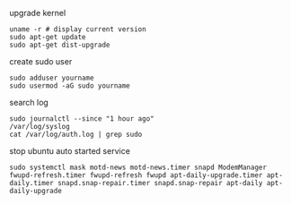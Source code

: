 upgrade kernel
```shell
uname -r # display current version
sudo apt-get update
sudo apt-get dist-upgrade
```

create sudo user
```shell
sudo adduser yourname
sudo usermod -aG sudo yourname
```

search log
```shell
sudo journalctl --since "1 hour ago"
/var/log/syslog
cat /var/log/auth.log | grep sudo
```

stop ubuntu auto started service
```shell
sudo systemctl mask motd-news motd-news.timer snapd ModemManager fwupd-refresh.timer fwupd-refresh fwupd apt-daily-upgrade.timer apt-daily.timer snapd.snap-repair.timer snapd.snap-repair apt-daily apt-daily-upgrade
```

